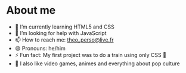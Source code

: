 # About me


<!-- **theoevanno/theoevanno** is a ✨ _special_ ✨ repository because its `README.md` (this file) appears on your GitHub profile.

Here are some ideas to get you started: -->
 
- 🌱 I’m currently learning HTML5 and CSS
- 🤔 I’m looking for help with JavaScript
- 📫 How to reach me: theo_perso@live.fr
- 😄 Pronouns: he/him
- ⚡ Fun fact: My first project was to do a train using only CSS 🚂
- 💬 I also like video games, animes and everything about pop culture

